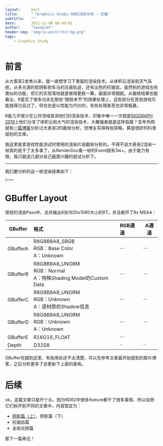 ```yaml
---
layout:     post
title:      "「Graphics Study」RDR2渲染分析 — 总篇"
subtitle:   ""
date:       2021-12-09 00:49:02
author:     "Candycat"
header-img: "img/in-post/rdr2-bg.png"
tags:
    - Graphics Study
---
```


# 前言

从大表哥2发售以来，就一直想学习下里面的渲染技术。从体积云渲染到天气系统，从多光源的软阴影到车马的压痕轨迹，还有出色的抗锯齿，虽然别的游戏也有类似的功能，但它的实现落地就是做得更胜一筹，画面非常细腻。从截帧结果也能看出，R星花了很多功夫在那些“细枝末节”的效果处理上，这些部分在其他游戏可能就得过且过了，但也也是以性能为代价的，有些处理甚至也非常粗暴。

R星几乎很少在公共领域宣讲他们的渲染技术，印象中唯一一次就是[SIGGRAPH 2019](https://advances.realtimerendering.com/s2019/index.htm)上他们分享了体积云和大气的渲染技术，大概强者就是这样孤傲？去年外网就有[一篇博客](https://imgeself.github.io/posts/2020-06-19-graphics-study-rdr2/)分析过大表哥2的截帧分析，但博主写得有些简略，算是很好的科普级别的文章。

我这里是拿游戏性能测试时使用的渲染片段截帧分析的。不得不说大表哥2渲染一帧真的是干了太多事了，从RenderDoc看一帧的Event就有3w+。由于能力有限，我只能选几部分自己最感兴趣的尝试分析下。

---

我们要分析的这一帧渲染结果如下：

<img src="http://candycat1992.github.io/img/in-post/2021-12-09-rdr2-study/frame.jpg" alt="frame" style="zoom: 50%;" />

# GBuffer Layout

常规的渲染Pass中，总共输出6张1920x1080大小的RT，并且都开了8x MSAA：

|GBuffer    |格式       | RGB通道 | A通道 |
|-----------|:----------|:----------|-----------|
|GBufferA   |R8G8B8A8_SRGB<br />RGB：Base Color<br />A：Unknown  | <img src="http://candycat1992.github.io/img/in-post/2021-12-09-rdr2-study/gbuffera_rgb.jpg" alt="gbuffera_rgb" style="zoom:15%;" /> |<img src="http://candycat1992.github.io/img/in-post/2021-12-09-rdr2-study/gbuffera_a.jpg" alt="gbuffera_a" style="zoom:15%;" />|
|GBufferB   |R8G8B8A8_UNORM<br />RGB：Normal<br />A：特殊Shading Model的Custom Data |<img src="http://candycat1992.github.io/img/in-post/2021-12-09-rdr2-study/gbufferb_rgb.jpg" alt="gbufferb_rgb" style="zoom:15%;" />|<img src="http://candycat1992.github.io/img/in-post/2021-12-09-rdr2-study/gbufferb_a.jpg" alt="gbufferb_a" style="zoom:15%;" />|
|GBufferC   |R8G8B8A8_UNORM<br />RGB：Unknown<br />A：逐材质的Shadow信息 |<img src="http://candycat1992.github.io/img/in-post/2021-12-09-rdr2-study/gbufferc_rgb.jpg" alt="gbufferc_rgb" style="zoom:15%;" />|<img src="http://candycat1992.github.io/img/in-post/2021-12-09-rdr2-study/gbufferc_a.jpg" alt="gbufferc_a" style="zoom:15%;" />|
|GBufferD   |R8G8B8A8_UNORM<br />RGB：Unknown<br />A：Unknown |<img src="http://candycat1992.github.io/img/in-post/2021-12-09-rdr2-study/gbufferd_rgb.jpg" alt="gbufferd_rgb" style="zoom:15%;" />|<img src="http://candycat1992.github.io/img/in-post/2021-12-09-rdr2-study/gbufferd_a.jpg" alt="gbufferd_a" style="zoom:15%;" />|
|GBufferE   |R16G16_FLOAT   |<img src="http://candycat1992.github.io/img/in-post/2021-12-09-rdr2-study/gbuffere_rg.jpg" alt="gbuffere_rg" style="zoom:15%;" />||
|Depth      |D32S8          |<img src="http://candycat1992.github.io/img/in-post/2021-12-09-rdr2-study/depth.jpg" alt="depth" style="zoom:15%;" />|<img src="http://candycat1992.github.io/img/in-post/2021-12-09-rdr2-study/stencil.jpg" alt="stencil" style="zoom:15%;" />|

GBuffer先摆到这里，有些用处还不太清楚，可以先参考文章最开始提到的那片博客，之后分析更多了会更新下上面的表格。

# 后续

ok，这篇文章只是开个头，因为RDR2中很多feature都干了很多事情，所以会把它们拆开到不同的文章中，内容暂定为：

* [阴影篇（上）](http://candycat1992.github.io/2021/12/12/rdr2-shadows/)，阴影篇（下）
* 抗锯齿篇
* 全局光照篇

那下一篇再见！